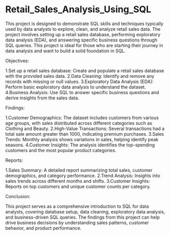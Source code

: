 # Retail_Sales_Analysis_Using_SQL

This project is designed to demonstrate SQL skills and techniques typically used by data analysts to explore, clean, and analyze retail sales data. The project involves setting up a retail sales database, performing exploratory data analysis (EDA), and answering specific business questions through SQL queries. This project is ideal for those who are starting their journey in data analysis and want to build a solid foundation in SQL.

Objectives:

1.Set up a retail sales database: Create and populate a retail sales database with the provided sales data.
2.Data Cleaning: Identify and remove any records with missing or null values.
3.Exploratory Data Analysis (EDA): Perform basic exploratory data analysis to understand the dataset.
4.Business Analysis: Use SQL to answer specific business questions and derive insights from the sales data.

Findings:

1.Customer Demographics: The dataset includes customers from various age groups, with sales distributed across different categories such as Clothing and Beauty.
2.High-Value Transactions: Several transactions had a total sale amount greater than 1000, indicating premium purchases.
3.Sales Trends: Monthly analysis shows variations in sales, helping identify peak seasons.
4.Customer Insights: The analysis identifies the top-spending customers and the most popular product categories.

Reports:

1.Sales Summary: A detailed report summarizing total sales, customer demographics, and category performance.
2.Trend Analysis: Insights into sales trends across different months and shifts.
3.Customer Insights: Reports on top customers and unique customer counts per category.

Conclusion:

This project serves as a comprehensive introduction to SQL for data analysts, covering database setup, data cleaning, exploratory data analysis, and business-driven SQL queries. The findings from this project can help drive business decisions by understanding sales patterns, customer behavior, and product performance.
